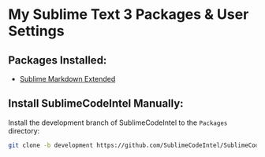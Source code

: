 # My Sublime Text 3 Packages & User Settings

## Packages Installed:

* [Sublime Markdown Extended](https://github.com/jonschlinkert/sublime-markdown-extended)

## Install SublimeCodeIntel Manually:
Install the development branch of SublimeCodeIntel to the `Packages` directory:

```bash
git clone -b development https://github.com/SublimeCodeIntel/SublimeCodeIntel.git
```